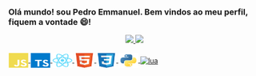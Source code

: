 ### Olá mundo! sou Pedro Emmanuel. Bem vindos ao meu perfil, fiquem a vontade 😄!
<div align="center">
  <a href="https://github.com/PedroEmmanuelBuerger">
  <img height="180em" src="https://github-readme-stats.vercel.app/api?username=PedroEmmanuelBuerger&show_icons=true&theme=jolly&include_all_commits=true&count_private=true"/>
  <img height="180em" src="https://github-readme-stats.vercel.app/api/top-langs/?username=PedroEmmanuelBuerger&layout=compact&langs_count=7&theme=jolly"/>
</div>
<div style="display: inline_block"><br>
  <img align="center" alt="Javascript" height="30" width="40" src="https://raw.githubusercontent.com/devicons/devicon/master/icons/javascript/javascript-plain.svg">
  <img align="center" alt="Typescript" height="30" width="40" src="https://raw.githubusercontent.com/devicons/devicon/master/icons/typescript/typescript-plain.svg">
  <img align="center" alt="REACT" height="30" width="40" src="https://raw.githubusercontent.com/devicons/devicon/master/icons/react/react-original.svg">
  <img align="center" alt="HTML" height="30" width="40" src="https://raw.githubusercontent.com/devicons/devicon/master/icons/html5/html5-original.svg">
  <img align="center" alt="CSS" height="30" width="40" src="https://raw.githubusercontent.com/devicons/devicon/master/icons/css3/css3-original.svg">
  <img align="center" alt="PYTHON" height="30" width="40" src="https://raw.githubusercontent.com/devicons/devicon/master/icons/python/python-original.svg">
  <img align="center" alt="lua" height="30" width="40" src="https://cdn.jsdelivr.net/gh/devicons/devicon/icons/lua/lua-original.svg">
</div>
  
 
 
